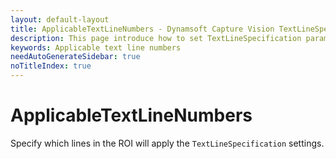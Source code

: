 ```yaml
---   
layout: default-layout
title: ApplicableTextLineNumbers - Dynamsoft Capture Vision TextLineSpecification parameter
description: This page introduce how to set TextLineSpecification parameter ApplicableTextLineNumbers.
keywords: Applicable text line numbers
needAutoGenerateSidebar: true
noTitleIndex: true
---
```


# ApplicableTextLineNumbers

Specify which lines in the ROI will apply the `TextLineSpecification` settings.
